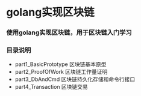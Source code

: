 # golang实现区块链

### 使用golang实现区块链，用于区块链入门学习

### 目录说明

+ part1_BasicPrototype 区块链基本原型
+ part2_ProofOfWork 区块链工作量证明
+ part3_DbAndCmd 区块链持久化存储和命令行接口
+ part4_Transaction 区块链交易

